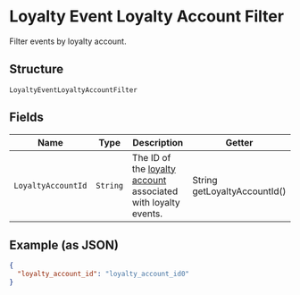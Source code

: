 
# Loyalty Event Loyalty Account Filter

Filter events by loyalty account.

## Structure

`LoyaltyEventLoyaltyAccountFilter`

## Fields

| Name | Type | Description | Getter |
|  --- | --- | --- | --- |
| `LoyaltyAccountId` | `String` | The ID of the [loyalty account](#type-LoyaltyAccount) associated with loyalty events. | String getLoyaltyAccountId() |

## Example (as JSON)

```json
{
  "loyalty_account_id": "loyalty_account_id0"
}
```


